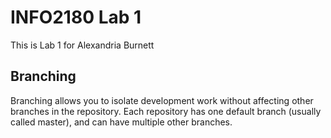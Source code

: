 
# INFO2180 Lab 1

This is Lab 1 for Alexandria Burnett

## Branching
Branching allows you to isolate development work without
affecting other branches in the repository. Each repository
has one default branch (usually called master), and can have 
multiple other branches.